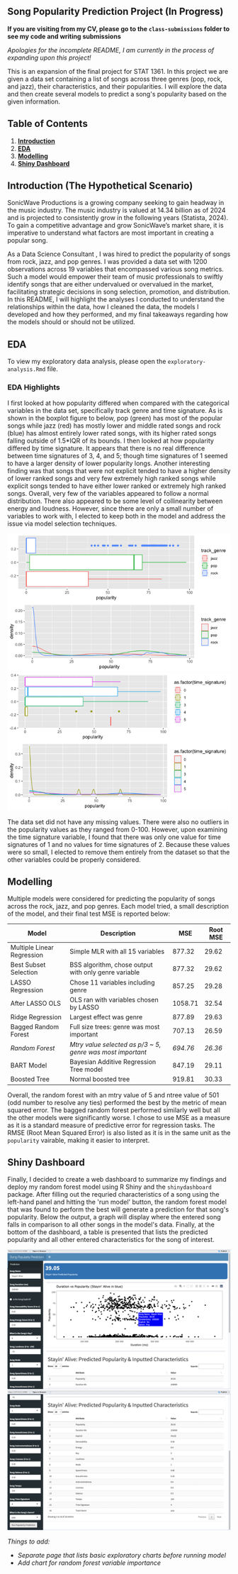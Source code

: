 ## Song Popularity Prediction Project (In Progress)
**If you are visiting from my CV, please go to the `class-submissions` folder to see my code and writing submissions**

*Apologies for the incomplete README, I am currently in the process of expanding upon this project!*

This is an expansion of the final project for STAT 1361. In this project we are given a data set containing a list of songs across three genres (pop, rock, and jazz), their characteristics, and their popularities. I will explore the data and then create several models to predict a song's popularity based on the given information. 

## Table of Contents
1. [**Introduction**](#introduction)
2. [**EDA**](#eda)
3. [**Modelling**](#modelling)
4. [**Shiny Dashboard**](#shiny-dashboard)

## Introduction (The Hypothetical Scenario)
SonicWave Productions is a growing company seeking to gain headway in the music industry. The music industry is valued at 14.34 billion as of 2024 and is projected to consistently grow in the following years (Statista, 2024). To gain a competitive advantage and grow SonicWave’s market share, it is imperative to understand what factors are most important in creating a popular song.

As a Data Science Consultant , I was hired to predict the popularity of songs from rock, jazz, and pop genres. I was provided a data set with 1200 observations across 19 variables that encompassed various song metrics. Such a model would empower their team of music professionals to swiftly identify songs that are either undervalued or overvalued in the market, facilitating strategic decisions in song selection, promotion, and distribution. In this README, I will highlight the analyses I conducted to understand the relationships within the data, how I cleaned the data, the models I developed and how they performed, and my final takeaways regarding how the models should or should not be utilized.

## EDA
To view my exploratory data analysis, please open the `exploratory-analysis.Rmd` file.

### EDA Highlights

I first looked at how popularity differed when compared with the categorical variables in the data set, specifically track genre and time signature. As is shown in the boxplot figure to below, pop (green) has most of the popular songs while jazz (red) has mostly lower and middle rated songs and rock (blue) has almost entirely lower rated songs, with its higher rated songs falling outside of 1.5*IQR of its bounds. I then looked at how popularity differed by time signature. It appears that there is no real difference between time signatures of 3, 4, and 5; though time signatures of 1 seemed to have a larger density of lower popularity longs. Another interesting finding was that songs that were not explicit tended to have a higher density of lower ranked songs and very few extremely high ranked songs while explicit songs tended to have either lower ranked or extremely high ranked songs. Overall, very few of the variables appeared to follow a normal distribution. There also appeared to be some level of collinearity between energy and loudness. However, since there are only a small number of variables to work with, I elected to keep both in the model and address the issue via model selection techniques.

![genre-plot](README-pics/genre_pop.png) ![timeSig-plot](README-pics/time-sig-plot.png) 

The data set did not have any missing values. There were also no outliers in the popularity values as they ranged from 0-100. However, upon examining the time signature variable, I found that there was only one value for time signatures of 1 and no values for time signatures of 2. Because these values were so small, I elected to remove them entirely from the dataset so that the other variables could be properly considered.

## Modelling

Multiple models were considered for predicting the popularity of songs across the rock, jazz, and pop genres. Each model tried, a small description of the model, and their final test MSE is reported below:

| **Model** | **Description** | **MSE** | **Root MSE** |
|-----------|-----------------|---------|--------------|
| Multiple Linear Regression | Simple MLR with all 15 variables | 877.32 | 29.62 |
| Best Subset Selection | BSS algorithm, chose output with only genre variable | 877.32 | 29.62 |
| LASSO Regression | Chose 11 variables including genre | 857.25 | 29.28 |
| After LASSO OLS | OLS ran with variables chosen by LASSO | 1058.71 | 32.54 |
| Ridge Regression | Largest effect was genre | 877.89 | 29.63 |
| Bagged Random Forest | Full size trees: genre was most important | 707.13 | 26.59 |
| *Random Forest* | *Mtry value selected as p/3 ~ 5, genre was most important* | *694.76* | *26.36* |
| BART Model | Bayesian Additive Regression Tree model | 847.19 | 29.11 |
| Boosted Tree | Normal boosted tree | 919.81 | 30.33 |

Overall, the random forest with an mtry value of 5 and ntree value of 501 (odd number to resolve any ties) performed the best by the metric of mean squared error. The bagged random forest performed similarly well but all the other models were significantly worse. I chose to use MSE as a measure as it is a standard measure of predictive error for regression tasks. The RMSE (Root Mean Squared Error) is also listed as it is in the same unit as the `popularity` vairable, making it easier to interpret.

## Shiny Dashboard

Finally, I decided to create a web dashboard to summarize my findings and deploy my random forest model using R Shiny and the `shinydashboard` package. After filling out the requried characteristics of a song using the left-hand panel and hitting the 'run model' button, the random forest model that was found to perform the best will generate a prediction for that song's popularity. Below the output, a graph will display where the entered song falls in comparison to all other songs in the model's data. Finally, at the bottom of the dashboard, a table is presented that lists the predicted popularity and all other entered characteristics for the song of interest.

![Dashboard-top-half](README-pics/Dashboard-1.png)
![Dashboard-bottom-half](README-pics/Dashboard-2.png)

*Things to add:*
- *Separate page that lists basic exploratory charts before running model*
- *Add chart for random forest variable importance*


